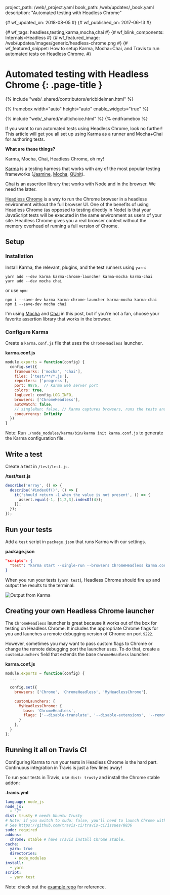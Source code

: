 project_path: /web/_project.yaml
book_path: /web/updates/_book.yaml
description: "Automated testing with Headless Chrome"

{# wf_updated_on: 2018-08-05 #}
{# wf_published_on: 2017-06-13 #}

{# wf_tags: headless,testing,karma,mocha,chai #}
{# wf_blink_components: Internals>Headless #}
{# wf_featured_image: /web/updates/images/generic/headless-chrome.png #}
{# wf_featured_snippet: How to setup Karma, Mocha+Chai, and Travis to run automated tests on Headless Chrome. #}

# Automated testing with Headless Chrome {: .page-title }

{% include "web/_shared/contributors/ericbidelman.html" %}

{% framebox width="auto" height="auto" enable_widgets="true" %}

<script>
var response = 'Thanks for the feedback!';
var feedback = {
  "category": "Headless Chrome",
  "question": "How much experience do you have with automated testing?",
  "choices": [
    {
      "button": {
        "text": "None"
      },
      "response": response,
      "analytics": {
        "label": "Automated Testing / Experience / None"
      }
    },
    {
      "button": {
        "text": "Some"
      },
      "response": response,
      "analytics": {
        "label": "Automated Testing / Experience / Some"
      }
    },
    {
      "button": {
        "text": "A Lot"
      },
      "response": response,
      "analytics": {
        "label": "Automated Testing / Experience / A Lot"
      }
    }
  ]
};
</script>

{% include "web/_shared/multichoice.html" %}
{% endframebox %}

If you want to run automated tests using Headless Chrome, look no further! This article will get you
all set up using Karma as a runner and Mocha+Chai for authoring tests.

**What are these things?**

Karma, Mocha, Chai, Headless Chrome, oh my!

[Karma](https://karma-runner.github.io) is a testing harness that works with
any of the most popular testing frameworks ([Jasmine](https://jasmine.github.io/), [Mocha](https://mochajs.org/), [QUnit](https://qunitjs.com/)).

[Chai](http://chaijs.com/) is an assertion library that works with Node and in the browser.
We need the latter.

[Headless Chrome](/web/updates/2017/04/headless-chrome) is a way to run
the Chrome browser in a headless environment without the full browser UI. One of
the benefits of using Headless Chrome (as opposed to testing directly in Node)
is that your JavaScript tests will be executed in the same environment as users
of your site. Headless Chrome gives you a real browser context without the
memory overhead of running a full version of Chrome.

## Setup

### Installation

Install Karma, the relevant, plugins, and the test runners using `yarn`:

    yarn add --dev karma karma-chrome-launcher karma-mocha karma-chai
    yarn add --dev mocha chai

or use `npm`:

    npm i --save-dev karma karma-chrome-launcher karma-mocha karma-chai
    npm i --save-dev mocha chai

I'm using [Mocha](https://mochajs.org/) and [Chai](http://chaijs.com/) in this post, but
if you're not a fan, choose your favorite assertion library that works in the browser.


### Configure Karma

Create a `karma.conf.js` file that uses the `ChromeHeadless` launcher.

**karma.conf.js**

```javascript
module.exports = function(config) {
  config.set({
    frameworks: ['mocha', 'chai'],
    files: ['test/**/*.js'],
    reporters: ['progress'],
    port: 9876,  // karma web server port
    colors: true,
    logLevel: config.LOG_INFO,
    browsers: ['ChromeHeadless'],
    autoWatch: false,
    // singleRun: false, // Karma captures browsers, runs the tests and exits
    concurrency: Infinity
  })
}
```

Note: Run `./node_modules/karma/bin/karma init karma.conf.js` to generate the Karma configuration file.

## Write a test

Create a test in `/test/test.js`.

**/test/test.js**

```javascript
describe('Array', () => {
  describe('#indexOf()', () => {
    it('should return -1 when the value is not present', () => {
      assert.equal(-1, [1,2,3].indexOf(4));
    });
  });
});
```

## Run your tests

Add a `test` script in `package.json` that runs Karma with our settings.

**package.json**

```json
"scripts": {
  "test": "karma start --single-run --browsers ChromeHeadless karma.conf.js"
}
```

When you run your tests (`yarn test`), Headless Chrome should fire up and output
the results to the terminal:

<img alt="Output from Karma" src="/web/updates/images/2017/06/headless-karma.png">

## Creating your own Headless Chrome launcher

The `ChromeHeadless` launcher is great because it works out of the box for
testing on Headless Chrome. It includes the appropriate Chrome flags for you and
launches a remote debugging version of Chrome on port `9222`.

However, sometimes you may want to pass custom flags to Chrome or change the
remote debugging port the launcher uses. To do that, create a `customLaunchers`
field that extends the base `ChromeHeadless` launcher:

**karma.conf.js**

```javascript
module.exports = function(config) {
  ...

  config.set({
    browsers: ['Chrome', 'ChromeHeadless', 'MyHeadlessChrome'],

    customLaunchers: {
      MyHeadlessChrome: {
        base: 'ChromeHeadless',
        flags: ['--disable-translate', '--disable-extensions', '--remote-debugging-port=9223']
      }
    },
  }
};
```

## Running it all on Travis CI

Configuring Karma to run your tests in Headless Chrome is the hard part.
Continuous integration in Travis is just a few lines away!

To run your tests in Travis, use `dist: trusty` and install the Chrome stable addon:

**.travis.yml**

```yaml
language: node_js
node_js:
  - "7"
dist: trusty # needs Ubuntu Trusty
# Note: if you switch to sudo: false, you'll need to launch Chrome with --no-sandbox.
# See https://github.com/travis-ci/travis-ci/issues/8836
sudo: required
addons:
  chrome: stable # have Travis install Chrome stable.
cache:
  yarn: true
  directories:
    - node_modules
install:
  - yarn
script:
  - yarn test
```

Note: check out the [example repo](https://github.com/ebidel/headless-karma-travis) for reference.

<br>

